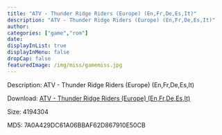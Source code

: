 ```yaml
---
title: "ATV - Thunder Ridge Riders (Europe) (En,Fr,De,Es,It)"
description: "ATV - Thunder Ridge Riders (Europe) (En,Fr,De,Es,It)"
author: 
categories: ["game","rom"]
date: 
displayInList: true
displayInMenu: false
dropCap: false
featuredImage: /img/miss/gamemiss.jpg
---
```


Description: ATV - Thunder Ridge Riders (Europe) (En,Fr,De,Es,It)

Download: <a style="text-decoration:underline;" href="https://mega.nz/#!TPImmCZT!Ofj7iqG3ERl_fytFWEs00JQrQlQeXtccIdkAfEQTRxk" target = "_blank" rel = "nofollow" > ATV - Thunder Ridge Riders (Europe) (En,Fr,De,Es,It)</a>

Size: 4194304

MD5: 7A0A429DC61A06BBAF62D867910E50CB

